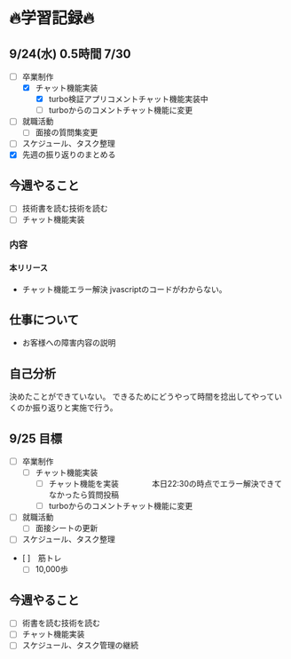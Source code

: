 # 🔥学習記録🔥
## 9/24(水) 0.5時間 7/30
- [ ] 卒業制作
  - [x] チャット機能実装
	  - [x] turbo検証アプリコメントチャット機能実装中
    - [ ] turboからのコメントチャット機能に変更

- [ ] 就職活動
  - [ ] 面接の質問集変更
- [ ] スケジュール、タスク整理
- [x] 先週の振り返りのまとめる

## 今週やること
- [ ] 技術書を読む技術を読む
- [ ] チャット機能実装

### 内容
#### 本リリース
- チャット機能エラー解決
  jvascriptのコードがわからない。

## 仕事について
- お客様への障害内容の説明

## 自己分析
決めたことができていない。
できるためにどうやって時間を捻出してやっていくのか振り返りと実施で行う。

## 9/25 目標
- [ ] 卒業制作
  - [ ] チャット機能実装
	  - [ ] チャット機能を実装
　　　　本日22:30の時点でエラー解決できてなかったら質問投稿
    - [ ] turboからのコメントチャット機能に変更

- [ ] 就職活動
  - [ ] 面接シートの更新
- [ ] スケジュール、タスク整理

- [ ]　筋トレ
	 - [ ] 10,000歩

## 今週やること
- [ ] 術書を読む技術を読む
- [ ] チャット機能実装
- [ ] スケジュール、タスク管理の継続